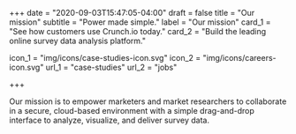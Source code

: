 +++
date = "2020-09-03T15:47:05-04:00"
draft = false
title = "Our mission"
subtitle = "Power made simple."
label = "Our mission"
card_1 = "See how customers use Crunch.io today."
card_2 = "Build the leading online survey data analysis platform."

icon_1 = "img/icons/case-studies-icon.svg"
icon_2 = "img/icons/careers-icon.svg"
url_1 = "case-studies"
url_2 = "jobs"

+++

Our mission is to empower marketers and market researchers to collaborate in a secure, cloud-based environment with a simple drag-and-drop interface to analyze, visualize, and deliver survey data.
